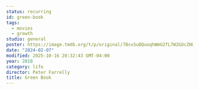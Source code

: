 ```yaml
---
status: recurring
id: green-book
tags:
  - movies
  - growth
studio: general
poster: https://image.tmdb.org/t/p/original/7BsvSuDQuoqhWmU2fL7W2GOcZHU.jpg
date: "2024-02-07"
modified: 2025-10-16 20:32:43 GMT-04:00
year: 2018
category: life
director: Peter Farrelly
title: Green Book
---
```

